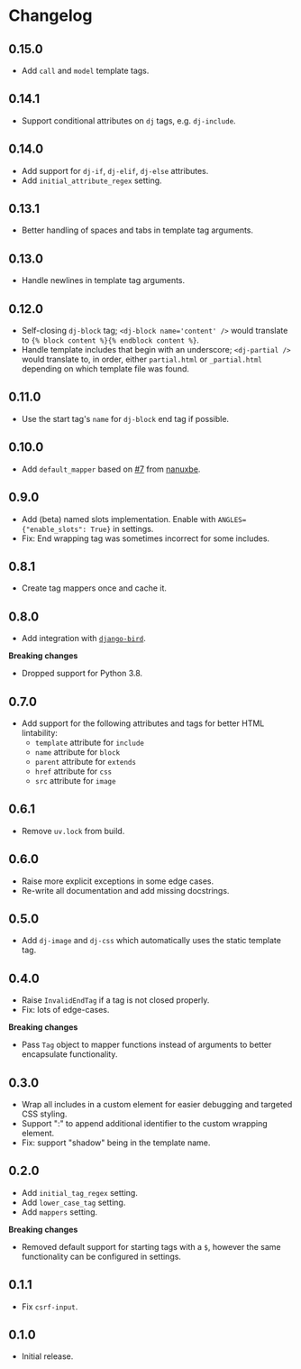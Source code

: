 # Changelog

## 0.15.0

- Add `call` and `model` template tags.

## 0.14.1

- Support conditional attributes on `dj` tags, e.g. `dj-include`.

## 0.14.0

- Add support for `dj-if`, `dj-elif`, `dj-else` attributes.
- Add `initial_attribute_regex` setting.

## 0.13.1

- Better handling of spaces and tabs in template tag arguments.

## 0.13.0

- Handle newlines in template tag arguments.

## 0.12.0

- Self-closing `dj-block` tag; `<dj-block name='content' />` would translate to `{% block content %}{% endblock content %}`.
- Handle template includes that begin with an underscore; `<dj-partial />` would translate to, in order, either `partial.html` or `_partial.html` depending on which template file was found.

## 0.11.0

- Use the start tag's `name` for `dj-block` end tag if possible.

## 0.10.0

- Add `default_mapper` based on [#7](https://github.com/adamghill/dj-angles/pull/7) from [nanuxbe](https://github.com/nanuxbe).

## 0.9.0

- Add (beta) named slots implementation. Enable with `ANGLES={"enable_slots": True}` in settings.
- Fix: End wrapping tag was sometimes incorrect for some includes.

## 0.8.1

- Create tag mappers once and cache it.

## 0.8.0

- Add integration with [`django-bird`](https://django-bird.readthedocs.io/).

**Breaking changes**

- Dropped support for Python 3.8.

## 0.7.0

- Add support for the following attributes and tags for better HTML lintability:
    - `template` attribute for `include`
    - `name` attribute for `block`
    - `parent` attribute for `extends`
    - `href` attribute for `css`
    - `src` attribute for `image`

## 0.6.1

- Remove `uv.lock` from build.

## 0.6.0

- Raise more explicit exceptions in some edge cases.
- Re-write all documentation and add missing docstrings.

## 0.5.0

- Add `dj-image` and `dj-css` which automatically uses the static template tag.

## 0.4.0

- Raise `InvalidEndTag` if a tag is not closed properly.
- Fix: lots of edge-cases.

**Breaking changes**

- Pass `Tag` object to mapper functions instead of arguments to better encapsulate functionality.

## 0.3.0

- Wrap all includes in a custom element for easier debugging and targeted CSS styling.
- Support ":" to append additional identifier to the custom wrapping element.
- Fix: support "shadow" being in the template name.

## 0.2.0

- Add `initial_tag_regex` setting.
- Add `lower_case_tag` setting.
- Add `mappers` setting.

**Breaking changes**

- Removed default support for starting tags with a `$`, however the same functionality can be configured in settings.

## 0.1.1

- Fix `csrf-input`.

## 0.1.0

- Initial release.
